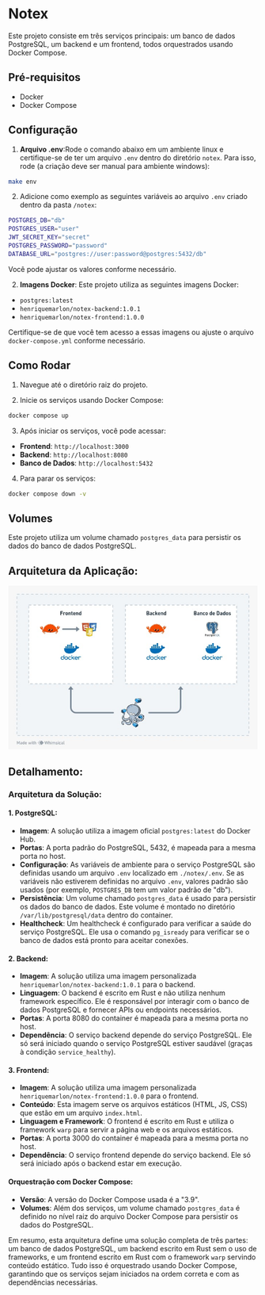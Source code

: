 # Notex

Este projeto consiste em três serviços principais: um banco de dados PostgreSQL, um backend e um frontend, todos orquestrados usando Docker Compose.

## Pré-requisitos

- Docker
- Docker Compose

## Configuração

1. **Arquivo .env**:Rode o comando abaixo em um ambiente linux e certifique-se de ter um arquivo `.env` dentro do diretório `notex`. Para isso, rode (a criação deve ser manual para ambiente windows):

```bash
make env
```

2. Adicione como exemplo as seguintes variáveis ao arquivo ```.env``` criado dentro da pasta ```/notex```:

```bash
POSTGRES_DB="db"
POSTGRES_USER="user"
JWT_SECRET_KEY="secret"
POSTGRES_PASSWORD="password"
DATABASE_URL="postgres://user:password@postgres:5432/db"
```

Você pode ajustar os valores conforme necessário.

2. **Imagens Docker**: Este projeto utiliza as seguintes imagens Docker:

- `postgres:latest`
- `henriquemarlon/notex-backend:1.0.1`
- `henriquemarlon/notex-frontend:1.0.0`

Certifique-se de que você tem acesso a essas imagens ou ajuste o arquivo `docker-compose.yml` conforme necessário.

## Como Rodar

1. Navegue até o diretório raiz do projeto.

2. Inicie os serviços usando Docker Compose:

```bash
docker compose up
```

3. Após iniciar os serviços, você pode acessar:

- **Frontend**: `http://localhost:3000`
- **Backend**: `http://localhost:8080`
- **Banco de Dados**: `http://localhost:5432`

4. Para parar os serviços:

```bash
docker compose down -v
```

## Volumes

Este projeto utiliza um volume chamado `postgres_data` para persistir os dados do banco de dados PostgreSQL.

## Arquitetura da Aplicação:
<p align="center">
  <img src="./arquitetura.jpeg" alt="Arquitetura da Solução">
</p>

## Detalhamento:

### Arquitetura da Solução:

#### 1. **PostgreSQL**:
- **Imagem**: A solução utiliza a imagem oficial `postgres:latest` do Docker Hub.
- **Portas**: A porta padrão do PostgreSQL, 5432, é mapeada para a mesma porta no host.
- **Configuração**: As variáveis de ambiente para o serviço PostgreSQL são definidas usando um arquivo `.env` localizado em `./notex/.env`. Se as variáveis não estiverem definidas no arquivo `.env`, valores padrão são usados (por exemplo, `POSTGRES_DB` tem um valor padrão de "db").
- **Persistência**: Um volume chamado `postgres_data` é usado para persistir os dados do banco de dados. Este volume é montado no diretório `/var/lib/postgresql/data` dentro do container.
- **Healthcheck**: Um healthcheck é configurado para verificar a saúde do serviço PostgreSQL. Ele usa o comando `pg_isready` para verificar se o banco de dados está pronto para aceitar conexões.

#### 2. **Backend**:
- **Imagem**: A solução utiliza uma imagem personalizada `henriquemarlon/notex-backend:1.0.1` para o backend.
- **Linguagem**: O backend é escrito em Rust e não utiliza nenhum framework específico. Ele é responsável por interagir com o banco de dados PostgreSQL e fornecer APIs ou endpoints necessários.
- **Portas**: A porta 8080 do container é mapeada para a mesma porta no host.
- **Dependência**: O serviço backend depende do serviço PostgreSQL. Ele só será iniciado quando o serviço PostgreSQL estiver saudável (graças à condição `service_healthy`).

#### 3. **Frontend**:
- **Imagem**: A solução utiliza uma imagem personalizada `henriquemarlon/notex-frontend:1.0.0` para o frontend.
- **Conteúdo**: Esta imagem serve os arquivos estáticos (HTML, JS, CSS) que estão em um arquivo `index.html`.
- **Linguagem e Framework**: O frontend é escrito em Rust e utiliza o framework `warp` para servir a página web e os arquivos estáticos.
- **Portas**: A porta 3000 do container é mapeada para a mesma porta no host.
- **Dependência**: O serviço frontend depende do serviço backend. Ele só será iniciado após o backend estar em execução.

#### **Orquestração com Docker Compose**:
- **Versão**: A versão do Docker Compose usada é a "3.9".
- **Volumes**: Além dos serviços, um volume chamado `postgres_data` é definido no nível raiz do arquivo Docker Compose para persistir os dados do PostgreSQL.

Em resumo, esta arquitetura define uma solução completa de três partes: um banco de dados PostgreSQL, um backend escrito em Rust sem o uso de frameworks, e um frontend escrito em Rust com o framework `warp` servindo conteúdo estático. Tudo isso é orquestrado usando Docker Compose, garantindo que os serviços sejam iniciados na ordem correta e com as dependências necessárias.

